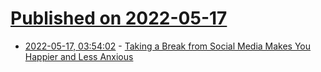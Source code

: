 # [Published on 2022-05-17](index.md)

* [2022-05-17, 03:54:02](https://news.ycombinator.com/item?id=31405859) - [Taking a Break from Social Media Makes You Happier and Less Anxious](https://www.calnewport.com/blog/2022/05/16/taking-a-break-from-social-media-makes-you-happier-and-less-anxious/)

